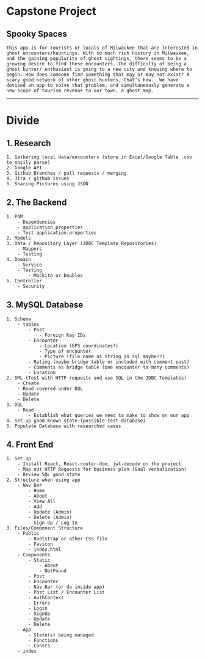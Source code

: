 # Capstone Project 
## Spooky Spaces 
    This app is for tourists or locals of Milwaukee that are interested in ghost encounters/hauntings. With so much rich history in Milwaukee, and the gaining popularity of ghost sightings, there seems to be a growing desire to find these encounters. The difficulty of being a ghost hunter/ enthusiast is going to a new city and knowing where to begin. How does someone find something that may or may not exist? A scary good network of other ghost hunters, that’s how.  We have devised an app to solve that problem, and simultaneously generate a new scope of tourism revenue to our town, a ghost map.

---

# Divide 

## 1. Research
    1. Gathering local data/encounters (store in Excel/Google Table .csv to easily parse)
    2. Google API 
    3. Github Branches / pull requests / merging 
    4. Jira / github issues
    5. Sharing Pictures using JSON

## 2. The Backend 
    1. POM 
        - Dependencies 
        - application.properties
        - Test application.properties
    2. Models
    3. Data / Repository Layer (JDBC Template Repositories)
        - Mappers
        - Testing
    4. Domain
        - Service 
        - Testing 
            - Mockito or Doubles 
    5. Controller 
        - Security 

## 3. MySQL Database 
    1. Schema
        - tables
            - Post
                - Foreign Key IDs
            - Encounter
                - Location (GPS coordinates?)
                - Type of encounter
                - Picture (file name as String in sql maybe??)
            - Rating (maybe bridge table or included with comment post)
            - Comments as bridge table (one encounter to many comments)
            - Location 
    2. DML (Test with HTTP requests and use SQL in the JDBC Templates)
        - Create
        - Read covered under DQL
        - Update
        - Delete 
    3. DQL 
        - Read
            - Establish what queries we need to make to show on our app
    4. Set up good known state (possible test database)
    5. Populate Database with researched cases 

## 4. Front End 
    1. Set Up
        - Install React, React-router-dom, jwt-decode on the project
        - Map out HTTP Requests for business plan (Goal verbalization)
        - Review SQL good state
    2. Structure when using app
        - Nav Bar
            - Home
            - About
            - View All
            - Add 
            - Update (Admin)
            - Delete (Admin)
            - Sign Up / Log In
    3. Files/Component Structure
        - Public
            - Bootstrap or other CSS file
            - Favicon 
            - index.html
        - Components
            - Static 
                - About
                - NotFound           
            - Post 
            - Encounter
            - Nav Bar (or do inside app)
            - Post List / Encounter List 
            - AuthContext
            - Errors
            - Login
            - SignUp
            - Update
            - Delete 
        - App
            - State(s) being managed
            - Functions 
            - Consts 
        - index

    